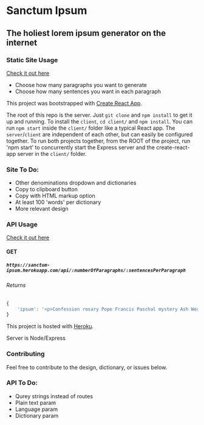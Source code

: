 # Sanctum Ipsum

## The holiest lorem ipsum generator on the internet

### Static Site Usage

[Check it out here](https://graysonhicks.github.io/sanctum-ipsum/)

* Choose how many paragraphs you want to generate
* Choose how many sentences you want in each paragraph

This project was bootstrapped with [Create React App](https://github.com/facebookincubator/create-react-app).

The root of this repo is the server. Just `git clone` and `npm install` to get it up and running. To install the `client`, `cd client/` and `npm install`.  You can run `npm start` inside the `client/` folder like a typical React app.  The `server`/`client` are independent of each other, but can easily be configured together.  To run both projects together, from the ROOT of the project, run 'npm start' to concurrently start the Express server and the create-react-app server in the `client/` folder.

### Site To Do:
* Other denominations dropdown and dictionaries
* Copy to clipboard button
* Copy with HTML markup option
* At least 100 'words' per dictionary
* More relevant design

### API Usage

[Check it out here](https://sanctum-ipsum.herokuapp.com/api/3/5)

#### GET
##### `https://sanctum-ipsum.herokuapp.com/api/:numberOfParagraphs/:sentencesPerParagraph`
###### Returns
```javascript
{
    'ipsum': '<p>Confession rosary Pope Francis Paschal mystery Ash Wednesday natural law Nicene creed saint medal Nicene creed canonization communion adoration catechesis.</p>'
}
```


This project is hosted with [Heroku](https://dashboard.heroku.com/).

Server is Node/Express

### Contributing

Feel free to contribute to the design, dictionary, or issues below.

### API To Do:
* Qurey strings instead of routes
* Plain text param
* Language param
* Dictionary param
